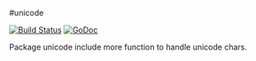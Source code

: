 #unicode

[![Build Status](https://travis-ci.org/fcavani/unicode.svg?branch=master)](https://travis-ci.org/fcavani/unicode) [![GoDoc](https://godoc.org/github.com/fcavani/unicode?status.svg)](https://godoc.org/github.com/fcavani/unicode)

Package unicode include more function to handle unicode chars.